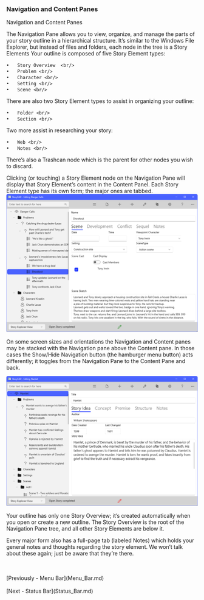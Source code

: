 ### Navigation and  Content Panes ###
Navigation and Content Panes <br/>

The Navigation Pane allows you to view, organize, and manage the parts of your story outline in a hierarchical structure.  It’s similar to the Windows File Explorer, but instead of files and folders, each node in the tree is a Story Elements  Your outline is composed of five Story Element types: <br/>

	•	Story Overview  <br/>
	•	Problem <br/>
	•	Character <br/>
	•	Setting <br/>
	•	Scene <br/>

There are also two  Story Element types to assist in organizing your outline: <br/>

	•	Folder <br/>
	•	Section <br/>

Two more assist in researching your story: <br/>

	•	Web <br/>
	•	Notes <br/>

There’s also a Trashcan node which is the parent for other nodes you wish to discard. <br/>

Clicking (or touching) a Story Element node on the Navigation Pane will display that Story Element’s  content in the Content Panel. Each Story Element type has its own form; the major ones are tabbed. <br/>
![](ContentPane.png)



On some screen sizes and orientations the Navigation and Content panes may be stacked with the Navigation pane above the Content pane. In those cases the Show/Hide Navigation button (the hamburger menu button) acts differently; it toggles from the Navigation Pane to the Content Pane and back. <br/>

![](Navigation-and-Content-Pane.png)


Your outline has only one Story Overview; it’s created automatically when you open or create a new outline. The Story Overview is the root of the Navigation Pane tree, and all other Story Elements are below it.  <br/>

Every major form also has a full-page tab (labeled Notes) which holds your general notes and thoughts regarding the story element. We won’t talk about these again; just be aware that they’re there. <br/>


 <br/>
 <br/>
[Previously - Menu Bar](Menu_Bar.md) <br/>
 <br/>
[Next - Status Bar](Status_Bar.md) <br/>
 <br/>
